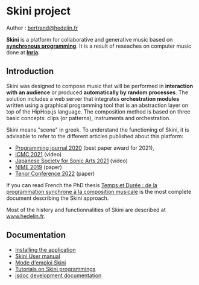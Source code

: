
# Skini project

Author : <bertrand@hedelin.fr>

**Skini** is a platform for collaborative and generative music based on **[synchronous programming](https://github.com/manuel-serrano/hiphop)**.
It is a result of reseaches on computer music done at **[Inria](www.inria.fr)**.

Introduction
------------
Skini was designed to compose music that will be performed in **interaction with an audience** or produced **automatically by random processes**. The solution includes a web server that integrates **orchestration modules** written using a graphical programming tool that is an abstraction layer on top of the HipHop.js language. The composition method is based on three basic concepts: clips (or patterns), instruments and orchestration.

Skini means "scene" in greek. To understand the functioning of Skini, it is advisable to refer to the different articles published about this platform:
* [Programming journal 2020](https://programming-journal.org/2021/5/2/) (best paper award for 2021), 
* [ICMC 2021](https://www.youtube.com/watch?v=fYu9Cp8veaE) (video)
* [Japanese Society for Sonic Arts 2021](https://www.youtube.com/watch?v=r8eSzy0ZlrA&t=2s) (video)
* [NIME 2019](https://zenodo.org/record/3672870#.Y3YBdnbMJPY) (paper)
* [Tenor Conference 2022](https://tenor2022.prism.cnrs.fr/templates/ProceedingsTENOR2022.pdf) (paper)

 If you can read French the PhD thesis [Temps et Durée : de la programmation synchrone à la composition musicale](https://hal.inria.fr/tel-03135288/) is the most complete document describing the Skini approach.

Most of the history and functionnalities of Skini are described at www.hedelin.fr.

Documentation
-------------

* [Installing the application](https://github.com/BertrandHedelin/Skini/blob/main/doc/quickstart.pdf)
* [Skini User manual](https://github.com/BertrandHedelin/Skini/blob/main/doc/Doc%20Skini%20Node%20english.pdf)
* [Mode d'emploi Skini](https://github.com/BertrandHedelin/Skini/blob/main/doc/Mode%20d'emploi%20Skini%20Node.pdf)
* [Tutorials on Skini programmings](https://github.com/BertrandHedelin/Skini/blob/main/doc/Tuto%20Skini.pdf)
* [jsdoc development documentation](https://github.com/BertrandHedelin/Skini/blob/main/jsdoc/index.html)

